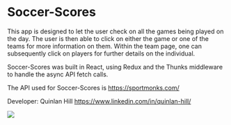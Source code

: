 # Soccer-Scores

This app is designed to let the user check on all the games being played on the day. The user is then able to click on either the game or one of the teams for more information on them. Within the team page, one can subsequently click on players for further details on the individual.

Soccer-Scores was built in React, using Redux and the Thunks middleware to handle the async API fetch calls.

The API used for Soccer-Scores is https://sportmonks.com/

Developer: Quinlan Hill 
https://www.linkedin.com/in/quinlan-hill/

![](https://media.giphy.com/media/9JisGgHdAdV0MwVZRM/giphy.gif)

